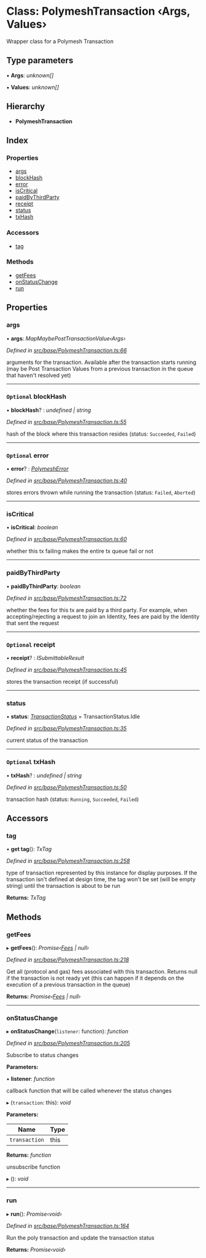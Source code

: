 # Class: PolymeshTransaction ‹**Args, Values**›

Wrapper class for a Polymesh Transaction

## Type parameters

▪ **Args**: *unknown[]*

▪ **Values**: *unknown[]*

## Hierarchy

* **PolymeshTransaction**

## Index

### Properties

* [args](polymeshtransaction.md#args)
* [blockHash](polymeshtransaction.md#optional-blockhash)
* [error](polymeshtransaction.md#optional-error)
* [isCritical](polymeshtransaction.md#iscritical)
* [paidByThirdParty](polymeshtransaction.md#paidbythirdparty)
* [receipt](polymeshtransaction.md#optional-receipt)
* [status](polymeshtransaction.md#status)
* [txHash](polymeshtransaction.md#optional-txhash)

### Accessors

* [tag](polymeshtransaction.md#tag)

### Methods

* [getFees](polymeshtransaction.md#getfees)
* [onStatusChange](polymeshtransaction.md#onstatuschange)
* [run](polymeshtransaction.md#run)

## Properties

###  args

• **args**: *MapMaybePostTransactionValue‹Args›*

*Defined in [src/base/PolymeshTransaction.ts:66](https://github.com/PolymathNetwork/polymesh-sdk/blob/5b409784/src/base/PolymeshTransaction.ts#L66)*

arguments for the transaction. Available after the transaction starts running
(may be Post Transaction Values from a previous transaction in the queue that haven't resolved yet)

___

### `Optional` blockHash

• **blockHash**? : *undefined | string*

*Defined in [src/base/PolymeshTransaction.ts:55](https://github.com/PolymathNetwork/polymesh-sdk/blob/5b409784/src/base/PolymeshTransaction.ts#L55)*

hash of the block where this transaction resides (status: `Succeeded`, `Failed`)

___

### `Optional` error

• **error**? : *[PolymeshError](polymesherror.md)*

*Defined in [src/base/PolymeshTransaction.ts:40](https://github.com/PolymathNetwork/polymesh-sdk/blob/5b409784/src/base/PolymeshTransaction.ts#L40)*

stores errors thrown while running the transaction (status: `Failed`, `Aborted`)

___

###  isCritical

• **isCritical**: *boolean*

*Defined in [src/base/PolymeshTransaction.ts:60](https://github.com/PolymathNetwork/polymesh-sdk/blob/5b409784/src/base/PolymeshTransaction.ts#L60)*

whether this tx failing makes the entire tx queue fail or not

___

###  paidByThirdParty

• **paidByThirdParty**: *boolean*

*Defined in [src/base/PolymeshTransaction.ts:72](https://github.com/PolymathNetwork/polymesh-sdk/blob/5b409784/src/base/PolymeshTransaction.ts#L72)*

whether the fees for this tx are paid by a third party.
  For example, when accepting/rejecting a request to join an Identity, fees are paid by the Identity that sent the request

___

### `Optional` receipt

• **receipt**? : *ISubmittableResult*

*Defined in [src/base/PolymeshTransaction.ts:45](https://github.com/PolymathNetwork/polymesh-sdk/blob/5b409784/src/base/PolymeshTransaction.ts#L45)*

stores the transaction receipt (if successful)

___

###  status

• **status**: *[TransactionStatus](../enums/transactionstatus.md)* = TransactionStatus.Idle

*Defined in [src/base/PolymeshTransaction.ts:35](https://github.com/PolymathNetwork/polymesh-sdk/blob/5b409784/src/base/PolymeshTransaction.ts#L35)*

current status of the transaction

___

### `Optional` txHash

• **txHash**? : *undefined | string*

*Defined in [src/base/PolymeshTransaction.ts:50](https://github.com/PolymathNetwork/polymesh-sdk/blob/5b409784/src/base/PolymeshTransaction.ts#L50)*

transaction hash (status: `Running`, `Succeeded`, `Failed`)

## Accessors

###  tag

• **get tag**(): *TxTag*

*Defined in [src/base/PolymeshTransaction.ts:258](https://github.com/PolymathNetwork/polymesh-sdk/blob/5b409784/src/base/PolymeshTransaction.ts#L258)*

type of transaction represented by this instance for display purposes.
If the transaction isn't defined at design time, the tag won't be set (will be empty string) until the transaction is about to be run

**Returns:** *TxTag*

## Methods

###  getFees

▸ **getFees**(): *Promise‹[Fees](../interfaces/fees.md) | null›*

*Defined in [src/base/PolymeshTransaction.ts:218](https://github.com/PolymathNetwork/polymesh-sdk/blob/5b409784/src/base/PolymeshTransaction.ts#L218)*

Get all (protocol and gas) fees associated with this transaction. Returns null
if the transaction is not ready yet (this can happen if it depends on the execution of a
previous transaction in the queue)

**Returns:** *Promise‹[Fees](../interfaces/fees.md) | null›*

___

###  onStatusChange

▸ **onStatusChange**(`listener`: function): *function*

*Defined in [src/base/PolymeshTransaction.ts:205](https://github.com/PolymathNetwork/polymesh-sdk/blob/5b409784/src/base/PolymeshTransaction.ts#L205)*

Subscribe to status changes

**Parameters:**

▪ **listener**: *function*

callback function that will be called whenever the status changes

▸ (`transaction`: this): *void*

**Parameters:**

Name | Type |
------ | ------ |
`transaction` | this |

**Returns:** *function*

unsubscribe function

▸ (): *void*

___

###  run

▸ **run**(): *Promise‹void›*

*Defined in [src/base/PolymeshTransaction.ts:164](https://github.com/PolymathNetwork/polymesh-sdk/blob/5b409784/src/base/PolymeshTransaction.ts#L164)*

Run the poly transaction and update the transaction status

**Returns:** *Promise‹void›*
